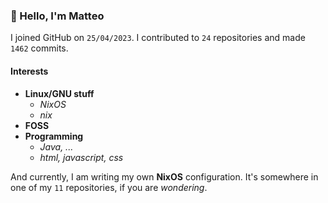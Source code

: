 ### 👋 Hello, I'm Matteo

I joined GitHub on `25/04/2023`.
I contributed to `24` repositories and made `1462` commits.

#### Interests

- **Linux/GNU stuff**
  - _NixOS_
  - _nix_
- **FOSS**
- **Programming**
  - _Java, ..._
  - _html, javascript, css_


And currently, I am writing my own **NixOS** configuration. It's somewhere in one of my `11` repositories, if you are _wondering_.